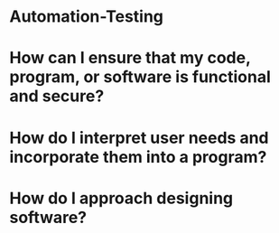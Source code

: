 # Automation-Testing

# How can I ensure that my code, program, or software is functional and secure?
# How do I interpret user needs and incorporate them into a program?
# How do I approach designing software?
